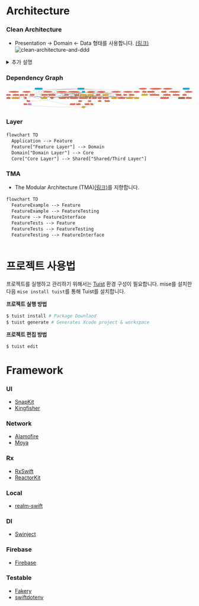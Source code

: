 # Architecture
### Clean Architecture

- Presentation -> Domain <- Data 형태를 사용합니다. [(링크)](https://bitloops.com/docs/bitloops-language/learning/software-architecture/clean-architecture)
![clean-architecture-and-ddd](https://github.com/user-attachments/assets/2e5d166f-5bb3-42ab-b884-238ea3d0fc0a)


<details>
<summary>추가 설명</summary>
<div markdown="1">

- ![image](https://github.com/user-attachments/assets/84b62343-78b4-41f2-9c3a-1bfecf968b83)
  - 도메인 모듈
  - Input / Output protocol


- ![34_8](https://github.com/user-attachments/assets/0f554337-40e5-479d-b6b9-25184215d51c)
- 클린아키텍처 그림 34.8
  - Layer 방식
  - 가장 마지막 방식을 사용합니다.
  - App -> Feature(Controller) -> Domain (Domain + Data) -> Core

</div>
</details>

### Dependency Graph
![graph](graph.png)

### Layer
```mermaid
flowchart TD
  Application --> Feature
  Feature["Feature Layer"] --> Domain
  Domain["Domain Layer"] --> Core
  Core["Core Layer"] --> Shared["Shared/Third Layer"]
```

### TMA
- The Modular Architecture (TMA)[(링크)](https://docs.tuist.dev/en/guides/develop/projects/tma-architecture)를 지향합니다.

```mermaid
flowchart TD
  FeatureExample --> Feature
  FeatureExample --> FeatureTesting
  Feature --> FeatureInterface
  FeatureTests --> Feature
  FeatureTests --> FeatureTesting
  FeatureTesting --> FeatureInterface
  
```



# 프로젝트 사용법
프로젝트를 실행하고 관리하기 위해서는 [Tuist](https://docs.tuist.io/guides/quick-start/install-tuist) 환경 구성이 필요합니다.
mise를 설치한 다음 `mise install tuist`를 통해 Tuist를 설치합니다.

**프로젝트 실행 방법**
```bash
$ tuist install # Package Downlaod
$ tuist generate # Generates Xcode project & workspace
```

**프로젝트 편집 방법**
```bash
$ tuist edit 
```

# Framework
### UI
- [SnapKit](https://github.com/SnapKit/SnapKit.git)
- [Kingfisher](https://github.com/onevcat/Kingfisher.git)

### Network
- [Alamofire](https://github.com/Alamofire/Alamofire.git)
- [Moya](https://github.com/Moya/Moya.git)

### Rx
- [RxSwift](https://github.com/ReactiveX/RxSwift.git)
- [ReactorKit](https://github.com/ReactorKit/ReactorKit.git)

### Local
- [realm-swift](https://github.com/realm/realm-swift.git)

### DI
- [Swinject](https://github.com/Swinject/Swinject.git)

### Firebase
- [Firebase](https://github.com/firebase/firebase-ios-sdk)

### Testable
- [Fakery](https://github.com/vadymmarkov/Fakery)
- [swiftdotenv](https://github.com/noahkamara/swiftdotenv)
